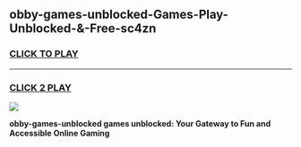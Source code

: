 
## obby-games-unblocked-Games-Play-Unblocked-&-Free-sc4zn
<h3>
<a href="https://premium76.site?title=obby-games-unblocked&ref=24A">CLICK TO PLAY</a></h3>
<hr>

<h3>
<a href="https://premium76.site?title=obby-games-unblocked&ref=24A">CLICK 2 PLAY</a>
  
</h3>

<a href="https://premium76.site?title=obby-games-unblocked&ref=24A"><img src="https://clearcache.store/games.png"></a>


**obby-games-unblocked games unblocked: Your Gateway to Fun and Accessible Online Gaming**
